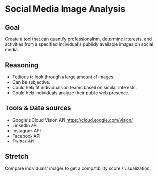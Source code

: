 # Social Media Image Analysis

## Goal
Create a tool that can quantify professionalism, determine interests, and activities from a specified individual's publicly available images on social media.

## Reasoning
* Tedious to look through a large amount of images.
* Can be subjective.
* Could help fit individuals on teams based on similar interests.
* Could help individuals analyze their public web presence.

## Tools & Data sources
* Google's Cloud Vision API https://cloud.google.com/vision/
* LinkedIn API
* Instagram API
* Facebook API
* Twitter API

## Stretch
Compare individuals' images to get a compatibility score / visualization. 

